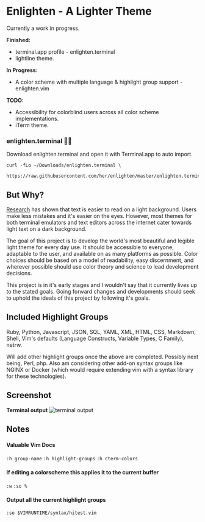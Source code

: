 # Enlighten - A Lighter Theme

Currently a work in progress. 

**Finished:** 
  * terminal.app profile - enlighten.terminal
  * lightline theme.

**In Progress:**
  * A color scheme with multiple language & highlight group support - enlighten.vim

**TODO:**
  * Accessibility for colorblind users across all color scheme implementations.
  * iTerm theme.

### enlighten.terminal 👩‍🎨
Download enlighten.terminal and open it with Terminal.app to auto import.

```shell
curl -fLo ~/Downloads/enlighten.terminal \
  https://raw.githubusercontent.com/her/enlighten/master/enlighten.terminal
```

## But Why?

[Research](https://graphicdesign.stackexchange.com/a/15152) has shown that text is easier to read on a light background. Users make less mistakes and it's easier on the eyes. However, most themes for both terminal emulators and text editors across the internet cater towards light text on a dark background. 

The goal of this project is to develop the world's most beautiful and legible
light theme for every day use. It should be accessible to everyone, adaptable to
the user, and available on as many platforms as possible. Color choices should
be based on a model of readability, easy discernment, and wherever possible
should use color theory and science to lead development decisions. 

This project is in it's early stages and I wouldn't say that it currently lives
up to the stated goals. Going forward changes and developments should
seek to uphold the ideals of this project by following it's goals. 

## Included Highlight Groups

Ruby, Python, Javascript, JSON, SQL, YAML, XML, HTML, CSS, Markdown, Shell, Vim's defaults (Language Constructs, Variable Types, C Family), netrw. 

Will add other highlight groups once the above are completed. Possibly next being,
Perl, php. Also am considering other add-on syntax groups like NGINX or Docker (which would require extending vim with a syntax library for these technologies).  

## Screenshot

**Terminal output**
![terminal
output](https://github.com/her/enlighten/blob/master/assets/colortest0.4.0.png)

## Notes

#### Valuable Vim Docs
 `:h group-name`
 `:h highlight-groups`
 `:h cterm-colors`

#### If editing a colorscheme this applies it to the current buffer
 `:w`
 `:so %` 

#### Output all the current highlight groups 
 `:so $VIMRUNTIME/syntax/hitest.vim`
